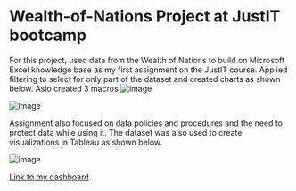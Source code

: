 # Wealth-of-Nations Project at JustIT bootcamp
For this project, used data from the Wealth of Nations to build on Microsoft Excel knowledge base as my first assignment on the JustIT course. Applied filtering to select for only part of the dataset and created charts as shown below. Aslo created 3 macros 
![image](https://github.com/Josephine-Quagraine/Wealth-of-Nations/assets/133653796/1273ac81-ffdc-4ce6-b90c-dbf3f758846a)

![image](https://github.com/Josephine-Quagraine/Wealth-of-Nations/assets/133653796/6d2d4295-bab8-426a-8c33-e257c8a7db5c)

Assignment also focused on data policies and procedures and the need to protect data while using it. The dataset was also used to create visualizations in Tableau as shown below. 

![image](https://github.com/Josephine-Quagraine/Wealth-of-Nations/assets/133653796/0788117b-3917-47e2-881e-608a58e0e2d7)


[Link to my dashboard](https://public.tableau.com/views/Top20analysisusingWealthofNationsdata/Dashboard1?:language=en-US&publish=yes&:display_count=n&:origin=viz_share_link)
